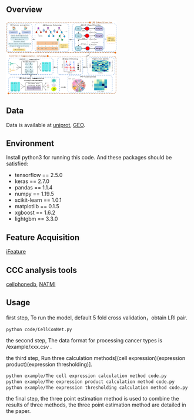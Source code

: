 ## Overview
<img src="overview_CellConNet.png" alt="Alt Text" width="300" height="200">

## Data
Data is available at [uniprot](https://www.uniprot.org/), [GEO](https://www.ncbi.nlm.nih.gov/geo/).

## Environment
Install python3 for running this code. And these packages should be satisfied:
* tensorflow == 2.5.0
* keras == 2.7.0
* pandas == 1.1.4
* numpy == 1.19.5
* scikit-learn == 1.0.1
* matplotlib == 0.1.5
* xgboost == 1.6.2
* lightgbm == 3.3.0

## Feature Acquisition
[iFeature](https://github.com/Superzchen/iFeature)

## CCC analysis tools
[cellphonedb](https://github.com/Teichlab/cellphonedb),
[NATMI](https://github.com/asrhou/NATMI)

## Usage
first step, To run the model, default 5 fold cross validation，obtain LRI pair.
```
python code/CellConNet.py
```
the second step, The data format for processing cancer types is /example/xxx.csv .

the third step, Run three calculation methods[(cell expression)(expression product)(expression thresholding)].
```
python example/The cell expression calculation method code.py
python example/The expression product calculation method code.py
python example/The expression thresholding calculation method code.py
```
the final step, the three point estimation method is used to combine the results of three methods, the three point estimation method are detailed in the paper.